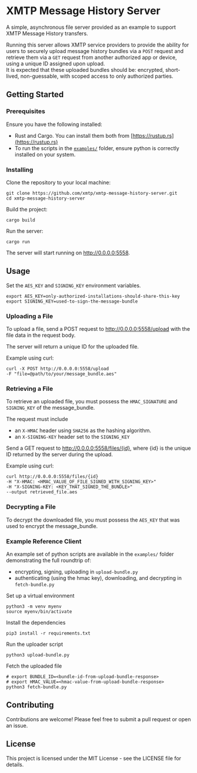 # XMTP Message History Server

A simple, asynchronous file server provided as an example to support XMTP Message History transfers. 

Running this server allows XMTP service providers to provide the ability for users to securely upload message history bundles via a `POST` request and retrieve them via a `GET` request from another authorized app or device, using a unique ID assigned upon upload.   
It is expected that these uploaded bundles should be: encrypted, short-lived, non-guessable, with scoped access to only authorized parties.

## Getting Started

### Prerequisites

Ensure you have the following installed:

- Rust and Cargo. You can install them both from [https://rustup.rs](https://rustup.rs)
- To run the scripts in the [`examples/`](./examples/) folder, ensure python is correctly installed on your system.

### Installing

Clone the repository to your local machine:

    git clone https://github.com/xmtp/xmtp-message-history-server.git
    cd xmtp-message-history-server

Build the project:

    cargo build

Run the server:

    cargo run

The server will start running on http://0.0.0.0:5558.

## Usage

Set the `AES_KEY` and `SIGNING_KEY` environment variables.

    export AES_KEY=only-authorized-installations-should-share-this-key
    export SIGNING_KEY=used-to-sign-the-message-bundle

### Uploading a File

To upload a file, send a POST request to http://0.0.0.0:5558/upload with the file data in the request body.  

The server will return a unique ID for the uploaded file.

Example using curl:

    curl -X POST http://0.0.0.0:5558/upload
    -F "file=@path/to/your/message_bundle.aes"

### Retrieving a File

To retrieve an uploaded file, you must possess the `HMAC_SIGNATURE` and `SIGNING_KEY` of the message_bundle.

The request must include 

- an `X-HMAC` header using `SHA256` as the hashing algorithm.
- an `X-SIGNING-KEY` header set to the `SIGNING_KEY`


Send a GET request to http://0.0.0.0:5558/files/{id}, where {id} is the unique ID returned by the server during the upload.

Example using curl:

    curl http://0.0.0.0:5558/files/{id} 
    -H "X-HMAC: <HMAC_VALUE_OF_FILE_SIGNED_WITH_SIGNING_KEY>"
    -H "X-SIGNING-KEY: <KEY_THAT_SIGNED_THE_BUNDLE>" 
    --output retrieved_file.aes

### Decrypting a File

To decrypt the downloaded file, you must possess the `AES_KEY` that was used to encrypt the message_bundle.

### Example Reference Client  

An example set of python scripts are available in the `examples/` folder demonstrating the full roundtrip of:
- encrypting, signing, uploading in `upload-bundle.py`
- authenticating (using the hmac key), downloading, and decrypting in `fetch-bundle.py` 

Set up a virtual environment

    python3 -m venv myenv
    source myenv/bin/activate

Install the dependencies

    pip3 install -r requirements.txt

Run the uploader script

    python3 upload-bundle.py

Fetch the uploaded file 

    # export BUNDLE_ID=<bundle-id-from-upload-bundle-response>
    # export HMAC_VALUE=<hmac-value-from-upload-bundle-response>
    python3 fetch-bundle.py

## Contributing

Contributions are welcome! Please feel free to submit a pull request or open an issue.

## License

This project is licensed under the MIT License - see the LICENSE file for details.
